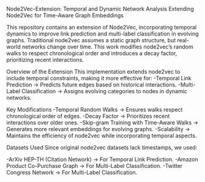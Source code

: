 Node2Vec-Extension: Temporal and Dynamic Network Analysis
Extending Node2Vec for Time-Aware Graph Embeddings

This repository contains an extension of Node2Vec, incorporating temporal dynamics to improve link prediction and multi-label classification in evolving graphs. Traditional node2vec assumes a static graph structure, but real-world networks change over time. This work modifies node2vec’s random walks to respect chronological order and introduces a decay factor, prioritizing recent interactions.

Overview of the Extension
This implementation extends node2vec to include temporal constraints, making it more effective for:
-Temporal Link Prediction → Predicts future edges based on historical interactions.
-Multi-Label Classification → Assigns evolving categories to nodes in dynamic networks.

Key Modifications
-Temporal Random Walks → Ensures walks respect chronological order of edges.
-Decay Factor → Prioritizes recent interactions over older ones.
-Skip-gram Training with Time-Aware Walks → Generates more relevant embeddings for evolving graphs.
-Scalability → Maintains the efficiency of node2vec while incorporating temporal aspects.

Datasets Used
Since original node2vec datasets lack timestamps, we used:

-ArXiv HEP-TH (Citation Network) → For Temporal Link Prediction.
-Amazon Product Co-Purchase Graph → For Multi-Label Classification.
-Twitter Congress Network → For Multi-Label Classification.
